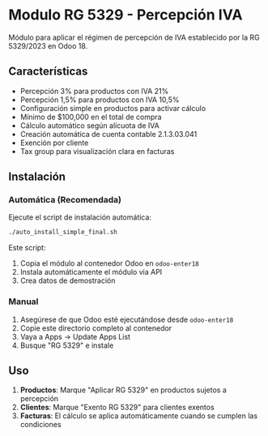 # Modulo RG 5329 - Percepción IVA

Módulo para aplicar el régimen de percepción de IVA establecido por la RG 5329/2023 en Odoo 18.

## Características

- Percepción 3% para productos con IVA 21%
- Percepción 1,5% para productos con IVA 10,5%
- Configuración simple en productos para activar cálculo
- Mínimo de $100,000 en el total de compra
- Cálculo automático según alícuota de IVA
- Creación automática de cuenta contable 2.1.3.03.041
- Exención por cliente
- Tax group para visualización clara en facturas

## Instalación

### Automática (Recomendada)

Ejecute el script de instalación automática:

```bash
./auto_install_simple_final.sh
```

Este script:
1. Copia el módulo al contenedor Odoo en `odoo-enter18`
2. Instala automáticamente el módulo via API
3. Crea datos de demostración

### Manual

1. Asegúrese de que Odoo esté ejecutándose desde `odoo-enter18`
2. Copie este directorio completo al contenedor
3. Vaya a Apps → Update Apps List
4. Busque "RG 5329" e instale

## Uso

1. **Productos**: Marque "Aplicar RG 5329" en productos sujetos a percepción
2. **Clientes**: Marque "Exento RG 5329" para clientes exentos
3. **Facturas**: El cálculo se aplica automáticamente cuando se cumplen las condiciones